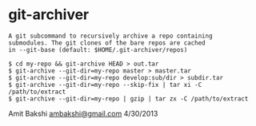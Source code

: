 git-archiver
=============

    A git subcommand to recursively archive a repo containing
    submodules. The git clones of the bare repos are cached
    in --git-base (default: $HOME/.git-archiver/repos)

    $ cd my-repo && git-archive HEAD > out.tar
    $ git-archive --git-dir=my-repo master > master.tar
    $ git-archive --git-dir=my-repo develop:sub/dir > subdir.tar
    $ git-archive --git-dir=my-repo --skip-fix | tar xi -C /path/to/extract
    $ git-archive --git-dir=my-repo | gzip | tar zx -C /path/to/extract

Amit Bakshi
ambakshi@gmail.com
4/30/2013

